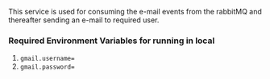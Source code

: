 This service is used for consuming the e-mail events from the rabbitMQ and thereafter sending an e-mail to required user.

### Required Environment Variables for running in local

1. `gmail.username=`
2. `gmail.password=`